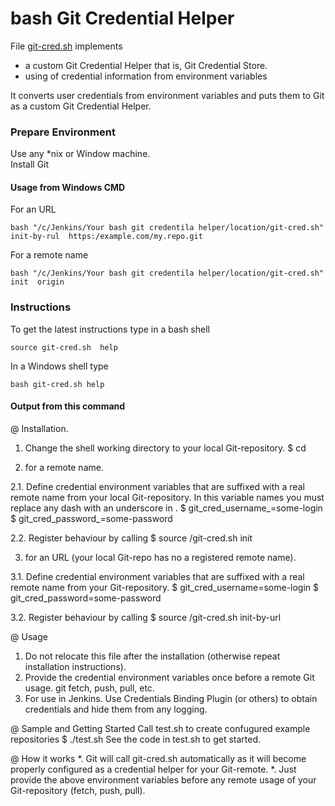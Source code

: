 # bash Git Credential Helper
File [git-cred.sh](https://github.com/it3xl/bash-git-credential-helper/blob/master/git-cred.sh) implements
* a custom Git Credential Helper that is, Git Credential Store.
* using of credential information from environment variables

It converts user credentials from environment variables and puts them to Git as a custom Git Credential Helper.

### Prepare Environment

Use any \*nix or Window machine.  
Install Git  

#### Usage from Windows CMD

For an URL

    bash "/c/Jenkins/Your bash git credentila helper/location/git-cred.sh"  init-by-rul  https:/example.com/my.repo.git

For a remote name

    bash "/c/Jenkins/Your bash git credentila helper/location/git-cred.sh"  init  origin

### Instructions

To get the latest instructions type in a bash shell

    source git-cred.sh  help
    
In a Windows shell type

    bash git-cred.sh help

 #### Output from this command

@ Installation.

1. Change the shell working directory to your local Git-repository.
 $ cd  <path-to-your-local-Git-Repo>

2. for a remote name.

2.1. Define credential environment variables that are suffixed with a real remote name from your local Git-repository.
    In this variable names you must replace any dash with an underscore in <remote-name>.
 $ git_cred_username_<remote-name>=some-login
 $ git_cred_password_<remote-name>=some-password

2.2. Register behaviour by calling
 $ source <path-to>/git-cred.sh  init  <remote-name>

3. for an URL (your local Git-repo has no a registered remote name).

3.1. Define credential environment variables that are suffixed
    with a real remote name from your Git-repository.
 $ git_cred_username=some-login
 $ git_cred_password=some-password

3.2. Register behaviour by calling
 $ source <path-to>/git-cred.sh  init-by-url <remote-Git-repo-url>

@ Usage
1. Do not relocate this file after the installation
   (otherwise repeat installation instructions).
2. Provide the credential environment variables once before a remote Git usage.
   git fetch, push, pull, etc.
3. For use in Jenkins. Use Credentials Binding Plugin (or others)
   to obtain credentials and hide them from any logging.

@ Sample and Getting Started
Call test.sh to create confugured example repositories
 $ ./test.sh
See the code in test.sh to get started.

@ How it works
*. Git will call git-cred.sh automatically as it will become
   properly configured as a credential helper for your Git-remote.
*. Just provide the above environment variables before any
   remote usage of your Git-repository (fetch, push, pull).
